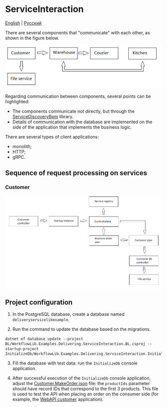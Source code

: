 # ServiceInteraction

[English](README.md) | [Русский](README.ru.md)

There are several components that "communicate" with each other, as shown in the figure below.

![ServiceInteraction](../../docs/img/examples/ServiceInteraction.png)

Regarding communication between components, several points can be highlighted:
- The components communicate not directly, but through the [ServiceDiscoveryBpm](../../../src/Shared/ServiceDiscoveryBpm/README.md) library.
- Details of communication with the database are implemented on the side of the application that implements the business logic.

There are several types of client applications:
- monolith;
- HTTP;
- gRPC.

## Sequence of request processing on services

### Customer

![ServiceInteraction_CustomerService](../../docs/img/examples/ServiceInteraction_CustomerService.png)

## Project configuration

1. In the PostgreSQL database, create a database named `deliveryservicelibexample`.

2. Run the command to update the database based on the migrations.

```
dotnet ef database update --project BL/WorkflowLib.Examples.Delivering.ServiceInteraction.BL.csproj --startup-project InitializeDb/WorkflowLib.Examples.Delivering.ServiceInteraction.InitializeDb.csproj
```

3. Fill the database with test data: run the `InitializeDb` console application.

4. After successful execution of the `InitializeDb` console application, adjust the [Customer.MakeOrder.json](JsonRequestTemplates\Customer.MakeOrder.json) file: the `productIds` parameter should have record IDs that correspond to the first 3 products. This file is used to test the API when placing an order on the consumer side (for example, the [WebAPI customer](Webapi/customer/README.md) application).
